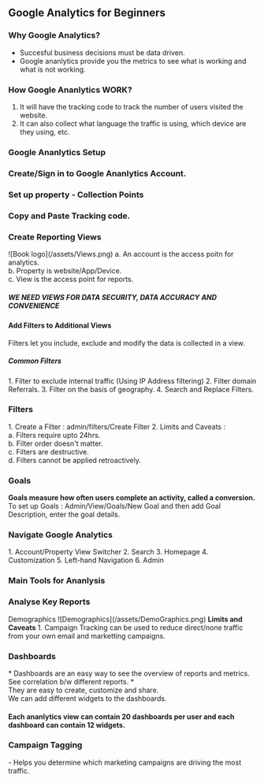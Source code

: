 ## Google Analytics for Beginners

### Why Google Analytics?
- Succesful business decisions must be data driven. 
- Google ananlytics provide you the metrics to see what is working and what is not working. 

### How Google Ananlytics WORK?
1. It will have the tracking code to track the number of users visited the website. 
2. It can also collect what language the traffic is using, which device are they using, etc. 

### Google Ananlytics Setup
<h3> Create/Sign in to Google Ananlytics Account. </h3>
<h3>Set up property - Collection Points</h3>
<h3>Copy and Paste Tracking code. </h3>
<h3>Create Reporting Views</h3>
![Book logo](/assets/Views.png)
	a. An account is the access poitn for analytics.<br/>
	b. Property is website/App/Device.<br/>
	c. View is the access point for reports.<br/> 
<h5> WE NEED VIEWS FOR DATA SECURITY, DATA ACCURACY AND CONVENIENCE</h5>

<h4>Add Filters to Additional Views</h4>
Filters let you include, exclude and modify the data is collected in a view. 
<h5>Common Filters</h5>
	1. Filter to exclude internal traffic (Using IP Address filtering)
	2. Filter domain Referrals.
	3. Filter on the basis of geography.
	4. Search and Replace Filters.

<h3> Filters</h3>
	1. Create a Filter : admin/filters/Create Filter
	2. Limits and Caveats : <br/>
		a. Filters require upto 24hrs. <br/>
		b. Filter order doesn't matter. <br/>
		c. Filters are destructive. <br/>
		d. Filters cannot be applied retroactively. <br>
<h3> Goals<br/></h3>
<b>Goals measure how often users complete an activity, called a conversion. </b><br/>
 To set up Goals : Admin/View/Goals/New Goal and then add Goal Description, enter the goal details. 

<h3> Navigate Google Analytics</h3>
	1. Account/Property View Switcher
	2. Search
	3. Homepage
	4. Customization
	5. Left-hand Navigation 
	6. Admin
<h3> Main Tools for Ananlysis</h3>
<h3>Analyse Key Reports<br/></h3>
Demographics
![Demographics](/assets/DemoGraphics.png)
<b>Limits and Caveats</b>
	1. Campaign Tracking can be used to reduce direct/none traffic from your own email and marketting campaigns. 

<h3> Dashboards<br/></h3>
* Dashboards are an easy way to see the overview of reports and metrics. See correlation b/w different reports. * <br/>
They are easy to create, customize and share. <br/>
We can add different widgets to the dashboards.
<h4>Each ananlytics view can contain 20 dashboards per user and each dashboard can contain 12 widgets.</h4>

<h3> Campaign Tagging</h3>
- Helps you determine which marketing campaigns are driving the most traffic. 




